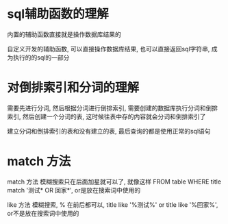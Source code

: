 # sql辅助函数的理解
内置的辅助函数直接就是操作数据库结果的

自定义开发的辅助函数, 可以直接操作数据库结果, 也可以直接返回sql字符串, 成为执行的的sql的一部分
# 对倒排索引和分词的理解

需要先进行分词, 然后根据分词进行倒排索引, 需要创建的数据库执行分词和倒排索引, 然后创建一个分词的表, 这时候往表中存的内容就会分词和倒排索引了

建立分词和倒排索引的表和没有建立的表, 最后查询的都是使用正常的sql语句

# match 方法

match 方法 模糊搜索只在后面加星就可以了, 就像这样 FROM table WHERE title match '测试* OR 回家*', or是放在搜索词中使用的

like 方法  模糊搜索, % 在前后都可以, title like '%测试%' or title like '%回家%', or不是放在搜索词中使用的
